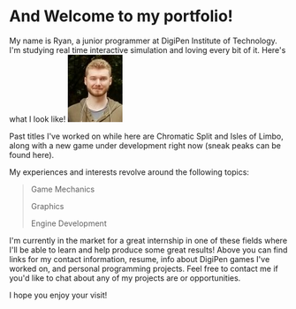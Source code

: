 # And Welcome to my portfolio!

My name is Ryan, a junior programmer at DigiPen Institute of Technology. I'm studying real time interactive simulation and loving every bit of it. Here's what I look like! 
![Picture of me](assets/ArgonauticsPic.PNG)

Past titles I've worked on while here are Chromatic Split and Isles of Limbo, along with a new game under development right now (sneak peaks can be found here).

My experiences and interests revolve around the following topics: 

> Game Mechanics
> 
> Graphics
>
> Engine Development

I'm currently in the market for a great internship in one of these fields where I'll be able to learn and help produce some great results! Above you can find links for my contact information, resume, info about DigiPen games I've worked on, and personal programming projects. Feel free to contact me if you'd like to chat about any of my projects are or opportunities.

I hope you enjoy your visit!